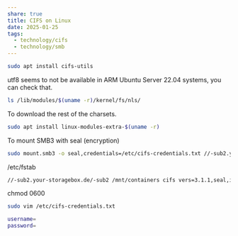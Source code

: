 ```yaml
---
share: true
title: CIFS on Linux
date: 2025-01-25
tags:
  - technology/cifs
  - technology/smb
---
```


```bash
sudo apt install cifs-utils
```
utf8 seems to not be available in ARM Ubuntu Server 22.04 systems, you can check that.
```bash
ls /lib/modules/$(uname -r)/kernel/fs/nls/
```

To download the rest of the charsets.
```bash
sudo apt install linux-modules-extra-$(uname -r)
```

To mount SMB3 with seal (encryption)
```bash
sudo mount.smb3 -o seal,credentials=/etc/cifs-credentials.txt //-sub2.your-storagebox.de/-sub2 /mnt/containers
```

/etc/fstab
```bash
//-sub2.your-storagebox.de/-sub2 /mnt/containers cifs vers=3.1.1,seal,iocharset=utf8,rw,credentials=/etc/cifs-credentials.txt,uid=1001,gid=1001,file_mode=0660,dir_mode=0770 0 0
```

chmod 0600
```bash
sudo vim /etc/cifs-credentials.txt
```

```bash
username=
password=
```